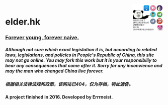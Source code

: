 <img align="right" src="https://github.com/Errrneist/elder.hk/blob/master/img/vpn.jpg" alt="vpn" width="100">

# elder.hk
### [Forever young, forever naive.](https://errrneist.github.io/elder/)
##### Although not sure which exact legislation it is, but according to related laws, legislations, and policies in People's Republic of China, this site may not go online. You may fork this work but it is your responsibiliy to bear any consequences that come after it. Sorry for any inconvience and may the man who changed China live forever.
##### 根据相关法律法规和政策，该网站已404，仅为存档，特此通告。

#### A project finished in 2016. Developed by Errrneist.


